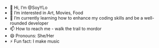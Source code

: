 - 👋 Hi, I’m @SoyYLo
- 👀 I’m interested in Art, Movies, Food
- 🌱 I’m currently learning how to enhance my coding skills and be a well-rounded developer
- 📫 How to reach me - walk the trail to mordor
- 😄 Pronouns: She/Her
- ⚡ Fun fact: I make music 

<!---
SoyYLo/SoyYLo is a ✨ special ✨ repository because its `README.md` (this file) appears on your GitHub profile.
You can click the Preview link to take a look at your changes.
--->
